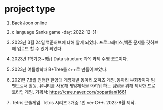 # project type

1. Back Joon online 

2. c language Sanke game -day: 2022-12-31- 

3. 2023년 3월 24일 백준허브에 대해 알게 되었다. 프로그래머스,백준 문제를 깃허브에 업로드 할 수 있게 되었다.

4. 2023년 1학기(3~6월) Data structure 과목 과제 수행 코드이다.

5. 2023년 여름방학때 B+Tree를 c++로 만들어 보았다. 

6. 2021년 7,8월 진행한 한양대 게임개발 동아리 오파츠 게임. 동아리 부회장이자 팀 멘토로서 활동.
   유니티를 사용해 게임제작을 어려워 하는 팀원을 위해 제작한 프로토타입 게임. 
   기획서: https://cafe.naver.com/oopartian/1661

7. Tetris 콘솔게임. Tetris 시리즈 3개중 1번 ver-C++. 2023-8월 제작.

